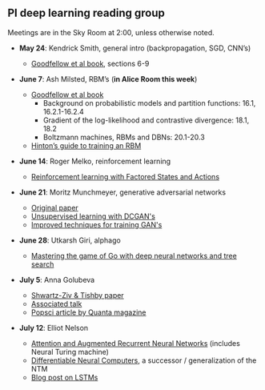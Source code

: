 ## PI deep learning reading group

Meetings are in the Sky Room at 2:00, unless otherwise noted.

  - **May 24**: Kendrick Smith, general intro (backpropagation, SGD, CNN’s)
       - [Goodfellow et al book](http://deeplearningbook.org), sections 6-9

  - **June 7**: Ash Milsted, RBM’s (**in Alice Room this week**)
       - [Goodfellow et al book](http://deeplearningbook.org)
           - Background on probabilistic models and partition functions: 16.1, 16.2.1-16.2.4
           - Gradient of the log-likelihood and contrastive divergence: 18.1, 18.2
           - Boltzmann machines, RBMs and DBNs: 20.1-20.3
       - [Hinton’s guide to training an RBM](http://www.cs.toronto.edu/~hinton/absps/guideTR.pdf)

  - **June 14**: Roger Melko, reinforcement learning
       - [Reinforcement learning with Factored States and Actions](http://www.jmlr.org/papers/volume5/sallans04a/sallans04a.pdf)

  - **June 21**: Moritz Munchmeyer, generative adversarial networks
       - [Original paper](https://arxiv.org/abs/1406.2661)
       - [Unsupervised learning with DCGAN's](https://arxiv.org/abs/1511.06434)
       - [Improved techniques for training GAN's](http://papers.nips.cc/paper/6125-improved-techniques-for-training-gans.pdf)

  - **June 28**: Utkarsh Giri, alphago
       - [Mastering the game of Go with deep neural networks and tree search](https://storage.googleapis.com/deepmind-media/alphago/AlphaGoNaturePaper.pdf)

  - **July 5**: Anna Golubeva
       - [Shwartz-Ziv & Tishby paper](https://arxiv.org/abs/1703.00810)
       - [Associated talk](https://youtu.be/bLqJHjXihK8)
       - [Popsci article by Quanta magazine](https://www.quantamagazine.org/new-theory-cracks-open-the-black-box-of-deep-learning-20170921/)

  - **July 12**: Elliot Nelson

      - [Attention and Augmented Recurrent Neural Networks](https://distill.pub/2016/augmented-rnns/) (includes Neural Turing machine)
      - [Differentiable Neural Computers](https://www.nature.com/articles/nature20101), a successor / generalization of the NTM
      - [Blog post on LSTMs](https://colah.github.io/posts/2015-08-Understanding-LSTMs/)
